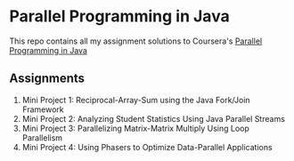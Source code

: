 # Parallel Programming in Java

This repo contains all my assignment solutions to Coursera's [Parallel Programming in Java](https://www.coursera.org/learn/parallel-programming-in-java?)

## Assignments

1. Mini Project 1: Reciprocal-Array-Sum using the Java Fork/Join Framework
2. Mini Project 2: Analyzing Student Statistics Using Java Parallel Streams
3. Mini Project 3: Parallelizing Matrix-Matrix Multiply Using Loop Parallelism
4. Mini Project 4: Using Phasers to Optimize Data-Parallel Applications

